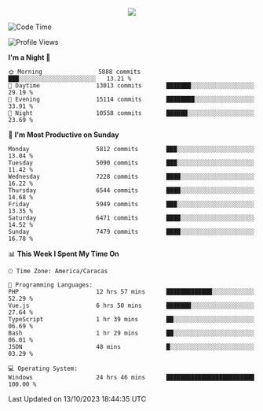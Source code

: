 <p align="center">
  <a href="http://www.github.com/thevacs">
    <img src="https://github-readme-streak-stats.herokuapp.com/?user=thevacs&stroke=ffffff&background=1c1917&ring=0891b2&fire=0891b2&currStreakNum=ffffff&currStreakLabel=0891b2&sideNums=ffffff&sideLabels=ffffff&dates=ffffff&hide_border=true" />
  </a>
</p>

<!--START_SECTION:waka-->
![Code Time](http://img.shields.io/badge/Code%20Time-1%2C782%20hrs%2031%20mins-blue)

![Profile Views](http://img.shields.io/badge/Profile%20Views-0-blue)

**I'm a Night 🦉** 

```text
🌞 Morning                5888 commits        ███░░░░░░░░░░░░░░░░░░░░░░   13.21 % 
🌆 Daytime                13013 commits       ███████░░░░░░░░░░░░░░░░░░   29.19 % 
🌃 Evening                15114 commits       ████████░░░░░░░░░░░░░░░░░   33.91 % 
🌙 Night                  10558 commits       ██████░░░░░░░░░░░░░░░░░░░   23.69 % 
```
📅 **I'm Most Productive on Sunday** 

```text
Monday                   5812 commits        ███░░░░░░░░░░░░░░░░░░░░░░   13.04 % 
Tuesday                  5090 commits        ███░░░░░░░░░░░░░░░░░░░░░░   11.42 % 
Wednesday                7228 commits        ████░░░░░░░░░░░░░░░░░░░░░   16.22 % 
Thursday                 6544 commits        ████░░░░░░░░░░░░░░░░░░░░░   14.68 % 
Friday                   5949 commits        ███░░░░░░░░░░░░░░░░░░░░░░   13.35 % 
Saturday                 6471 commits        ████░░░░░░░░░░░░░░░░░░░░░   14.52 % 
Sunday                   7479 commits        ████░░░░░░░░░░░░░░░░░░░░░   16.78 % 
```


📊 **This Week I Spent My Time On** 

```text
🕑︎ Time Zone: America/Caracas

💬 Programming Languages: 
PHP                      12 hrs 57 mins      █████████████░░░░░░░░░░░░   52.29 % 
Vue.js                   6 hrs 50 mins       ███████░░░░░░░░░░░░░░░░░░   27.64 % 
TypeScript               1 hr 39 mins        ██░░░░░░░░░░░░░░░░░░░░░░░   06.69 % 
Bash                     1 hr 29 mins        ██░░░░░░░░░░░░░░░░░░░░░░░   06.01 % 
JSON                     48 mins             █░░░░░░░░░░░░░░░░░░░░░░░░   03.29 % 

💻 Operating System: 
Windows                  24 hrs 46 mins      █████████████████████████   100.00 % 
```


 Last Updated on 13/10/2023 18:44:35 UTC
<!--END_SECTION:waka-->
